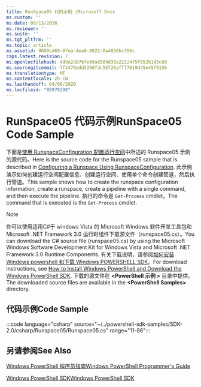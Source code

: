```yaml
---
title: RunSpace05 代码示例 |Microsoft Docs
ms.custom: ''
ms.date: 09/13/2016
ms.reviewer: ''
ms.suite: ''
ms.tgt_pltfrm: ''
ms.topic: article
ms.assetid: 9688cd69-07ea-4ea0-8822-0a4850bcf86c
caps.latest.revision: 7
ms.openlocfilehash: 4d9a2db76fe69a8509d33a22124f5f952b1d3c80
ms.sourcegitcommit: 7f2479edd329dfdc55726afff7019d45e45f9156
ms.translationtype: MT
ms.contentlocale: zh-CN
ms.lasthandoff: 04/08/2020
ms.locfileid: "80978298"
---
```

# <a name="runspace05-code-sample"></a><span data-ttu-id="ba68e-102">RunSpace05 代码示例</span><span class="sxs-lookup"><span data-stu-id="ba68e-102">RunSpace05 Code Sample</span></span>

<span data-ttu-id="ba68e-103">下面是[使用 RunspaceConfiguration 配置运行空间](https://msdn.microsoft.com/42681d19-2d05-4975-befd-afb1990e79b2)中所述的 Runspace05 示例的源代码。</span><span class="sxs-lookup"><span data-stu-id="ba68e-103">Here is the source code for the Runspace05 sample that is described in [Configuring a Runspace Using RunspaceConfiguration](https://msdn.microsoft.com/42681d19-2d05-4975-befd-afb1990e79b2).</span></span>
<span data-ttu-id="ba68e-104">此示例演示如何创建运行空间配置信息、创建运行空间、使用单个命令创建管道，然后执行管道。</span><span class="sxs-lookup"><span data-stu-id="ba68e-104">This sample shows how to create the runspace configuration information, create a runspace, create a pipeline with a single command, and then execute the pipeline.</span></span> <span data-ttu-id="ba68e-105">执行的命令是 `Get-Process` cmdlet。</span><span class="sxs-lookup"><span data-stu-id="ba68e-105">The command that is executed is the `Get-Process` cmdlet.</span></span>

> [!NOTE]
> <span data-ttu-id="ba68e-106">你可以使用适用C#于 windows Vista 的 Microsoft Windows 软件开发工具包和 Microsoft .NET Framework 3.0 运行时组件下载源文件（runspace05.cs）。</span><span class="sxs-lookup"><span data-stu-id="ba68e-106">You can download the C# source file (runspace05.cs) by using the Microsoft Windows Software Development Kit for Windows Vista and Microsoft .NET Framework 3.0 Runtime Components.</span></span> <span data-ttu-id="ba68e-107">有关下载说明，请参阅[如何安装 Windows powershell 和下载 Windows POWERSHELL SDK](/powershell/scripting/developer/installing-the-windows-powershell-sdk)。</span><span class="sxs-lookup"><span data-stu-id="ba68e-107">For download instructions, see [How to Install Windows PowerShell and Download the Windows PowerShell SDK](/powershell/scripting/developer/installing-the-windows-powershell-sdk).</span></span>
> <span data-ttu-id="ba68e-108">下载的源文件在 **\<PowerShell 示例 >** 目录中提供。</span><span class="sxs-lookup"><span data-stu-id="ba68e-108">The downloaded source files are available in the **\<PowerShell Samples>** directory.</span></span>

## <a name="code-sample"></a><span data-ttu-id="ba68e-109">代码示例</span><span class="sxs-lookup"><span data-stu-id="ba68e-109">Code Sample</span></span>

:::code language="csharp" source="~/../powershell-sdk-samples/SDK-2.0/csharp/Runspace05/Runspace05.cs" range="11-86":::

## <a name="see-also"></a><span data-ttu-id="ba68e-110">另请参阅</span><span class="sxs-lookup"><span data-stu-id="ba68e-110">See Also</span></span>

[<span data-ttu-id="ba68e-111">Windows PowerShell 程序员指南</span><span class="sxs-lookup"><span data-stu-id="ba68e-111">Windows PowerShell Programmer's Guide</span></span>](./windows-powershell-programmer-s-guide.md)

[<span data-ttu-id="ba68e-112">Windows PowerShell SDK</span><span class="sxs-lookup"><span data-stu-id="ba68e-112">Windows PowerShell SDK</span></span>](../windows-powershell-reference.md)
